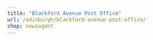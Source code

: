 ```yaml
---
title: "Blackford Avenue Post Office"
url: /edinburgh/blackford-avenue-post-office/
shop: newsagent
---
```

